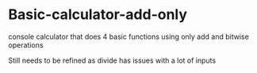 # Basic-calculator-add-only
 console calculator that does 4 basic functions using only add and bitwise operations

Still needs to be refined as divide has issues with a lot of inputs
